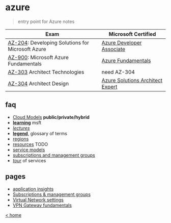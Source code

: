 # azure

> entry point for Azure notes

Exam | Microsoft Certified
---|---
[AZ-204](https://docs.microsoft.com/en-us/learn/certifications/exams/az-204): Developing Solutions for Microsoft Azure | [Azure Developer Associate](https://docs.microsoft.com/en-us/learn/certifications/azure-developer/)
[AZ-900](https://docs.microsoft.com/en-gb/learn/certifications/exams/az-900): Microsoft Azure Fundamentals | [Azure Fundamentals](https://docs.microsoft.com/en-us/learn/certifications/azure-fundamentals/)
[AZ-303](https://docs.microsoft.com/en-us/learn/certifications/exams/az-303) Architect Technologies | need AZ-304
[AZ-304](https://docs.microsoft.com/en-us/learn/certifications/exams/az-304) Architect Design | [Azure Solutions Architect Expert](https://docs.microsoft.com/en-us/learn/certifications/azure-solutions-architect/)

## faq

- [Cloud Models](./learn/tocm.md) **public/private/hybrid**
- [**learning**](learn.md) msft
- [_lectures_](lectures.md)
- [**legend**](legend.md), glossary of terms
- [regions](./learn/133-region.md)
- [resources](resources.md) TODO
- [service models](./learn/service-models.md)
- [subscriptions and management groups](./learn/smg.md)
- [_tour_](./learn/114-tour.md) of services 

## pages

- [application insights](./pages/app.insight.md)
- [Subscriptions & management groups](./pages/smg.md)
- [Virtual Network settings](./pages/vnet.settings.md)
- [VPN Gateway fundamentals](./pages/vpn.gateway.fndmnt.md)

[< home](../README.md)
